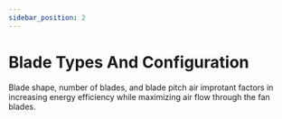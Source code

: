 ```yaml
---
sidebar_position: 2
---
```


# Blade Types And Configuration

Blade shape, number of blades, and blade pitch air improtant factors in increasing energy efficiency while maximizing air flow
through the fan blades. 